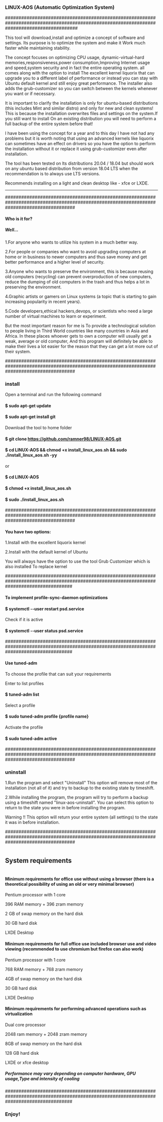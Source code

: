 
### LINUX-AOS (Automatic Optimization System)

###########################################################################################################################################

This tool will download,install and optimize a concept of software and settings.
Its purpose is to optimize the system and make it
Work much faster while maintaining stability.

The concept focuses on optimizing CPU usage, dynamic-virtual-hard memories,responsiveness,power consumption,Improving Internet usage and speed,system security and in fact the entire operating system.
all comes along with the option to install The excellent kernel liquorix that can upgrade you to a different label of performance or instead you can stay with Ubuntu default kernel and still enjoy great performance.
The installer also adds the grub-customizer so you can switch between the kernels whenever you want or if necessary.

It is important to clarify the installation is only for ubuntu-based distributions (this includes Mint and similar distro) and only for new and clean systems!
This is because the installation overwrites files and settings on the system.If you still want to install On an existing distribution you will need to perform a full backup of the entire system before that!

I have been using the concept for a year and to this day I have not had any problems but it is worth noting that using an advanced kernels like liquorix can sometimes have an effect on drivers
so you have the option to perform the installation without it or replace it using grub-customizer even after installation.

The tool has been tested on lts distributions 20.04 / 18.04 but should work on any ubuntu based distribution from version 18.04 LTS when the recommendation is to always use LTS versions.

Recommends installing on a light and clean desktop like - xfce or LXDE.

******************************************************************************************************************************************
##########################################################################################################################################


#### Who is it for?

##### Well...

1.For anyone who wants to utilize his system in a much better way.

2.For people or companies who want to avoid upgrading computers at home or in business to newer
computers and thus save money and get better performance and a higher level of security. 

3.Anyone who wants to preserve the environment, this is because reusing old computers (recycling) can prevent overproduction of new computers,
reduce the dumping of old computers in the trash and thus helps a lot in preserving the environment.

4.Graphic artists or gamers on Linux systems (a topic that is starting to gain increasing popularity in recent years).

5.Code developers,ethical hackers,devops, or scientists who need a large number of virtual machines to learn or experiment.

But the most important reason for me is
To provide a technological solution to people living in Third World countries like many countries in Asia and Africa.
In these places whoever gets to own a computer will usually get a weak, average or old computer,
And this program will definitely be able to make their lives a lot easier for the reason that they can get a lot more out of their system.


##########################################################################################################################################

### install


Open a terminal and run the following command

#### $ sudo apt-get update

#### $ sudo apt-get install git

Download the tool to home folder

#### $ git clone https://github.com/ramner98/LINUX-AOS.git

#### $ cd LINUX-AOS && chmod +x install_linux_aos.sh && sudo ./install_linux_aos.sh -yy

or

#### $ cd LINUX-AOS

#### $ chmod +x install_linux_aos.sh

#### $ sudo ./install_linux_aos.sh

##########################################################################################################################################

#### You have two options:

1.Install with the excellent liquorix kernel

2.Install with the default kernel of Ubuntu

You will always have the option to use the tool Grub Customizer which is also installed To replace kernel

#########################################################################################################################################

#### To implement profile-sync-daemon optimizations 

#### $ systemctl --user restart psd.service

Check if it is active

#### $ systemctl --user status psd.service

#########################################################################################################################################

#### Use tuned-adm

To choose the profile that can suit your requirements

Enter to list profiles 

#### $ tuned-adm list

Select a profile

#### $ sudo tuned-adm profile {profile name}

Activate the profile

#### $ sudo tuned-adm active

##########################################################################################################################################

### uninstall

1.Run the program and select "Uninstall"
This option will remove most of the installation (not all of it) and try to backup to the existing state by timeshift. 

2.While installing the program, the program will try to perform a backup using a timeshift named
"linux-aos-uninstall". You can select this option to return to the state you were in before installing the program.

Warning !!
This option will return your entire system (all settings) to the state it was in before installation. 

##########################################################################################################################################

#
#
## System requirements
#

#### Minimum requirements for office use without using a browser (there is a theoretical possibility of using an old or very minimal browser)

Pentium processor with 1 core

396 RAM memory + 396 zram memory

2 GB of swap memory on the hard disk

30 GB hard disk

LXDE Desktop


#### Minimum requirements for full office use included browser use and video viewing (recommended to use chromium but firefox can also work)

Pentium processor with 1 core

768 RAM memory + 768 zram memory

4GB of swap memory on the hard disk

30 GB hard disk

LXDE Desktop


#### Minimum requirements for performing advanced operations such as virtualization

Dual core processor

2048 ram memory + 2048 zram memory

8GB of swap memory on the hard disk

128 GB hard disk

LXDE or xfce desktop

##### Performance may vary depending on computer hardware, GPU usage,Type and intensity of cooling 

#########################################################################################################################################

### Enjoy!
